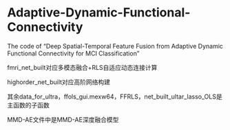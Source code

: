 # Adaptive-Dynamic-Functional-Connectivity
The code of “Deep Spatial-Temporal Feature Fusion from Adaptive Dynamic Functional Connectivity for MCI Classification”

fmri_net_built对应多模态融合+RLS自适应动态连接计算

highorder_net_built对应高阶网络构建

其余data_for_ultra，ffols_gui.mexw64，FFRLS，net_built_ultar_lasso_OLS是主函数的子函数

MMD-AE文件中是MMD-AE深度融合模型
